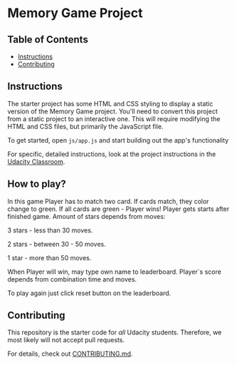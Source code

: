 # Memory Game Project

## Table of Contents

* [Instructions](#instructions)
* [Contributing](#contributing)

## Instructions

The starter project has some HTML and CSS styling to display a static version of the Memory Game project. You'll need to convert this project from a static project to an interactive one. This will require modifying the HTML and CSS files, but primarily the JavaScript file.

To get started, open `js/app.js` and start building out the app's functionality

For specific, detailed instructions, look at the project instructions in the [Udacity Classroom](https://classroom.udacity.com/me).

## How to play?

In this game Player has to match two card. If cards match, they color change to green. If all cards are green - Player wins! Player gets starts after finished game. Amount of stars depends from moves:

3 stars - less than 30 moves.

2 stars - between 30 - 50 moves.

1 star - more than 50 moves.

When Player will win, may type own name to leaderboard. Player`s score depends from combination time and moves.

To play again just click reset button on the leaderboard.

## Contributing

This repository is the starter code for _all_ Udacity students. Therefore, we most likely will not accept pull requests.

For details, check out [CONTRIBUTING.md](CONTRIBUTING.md).
